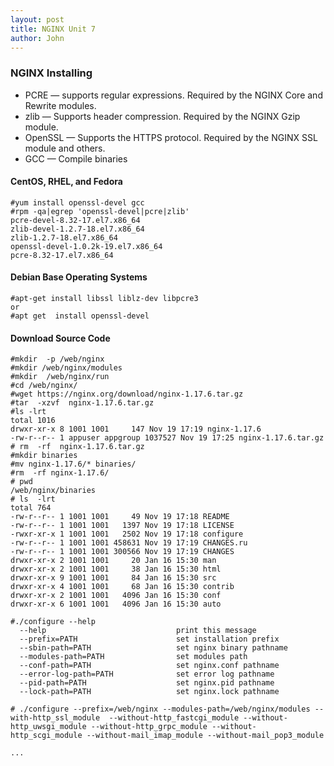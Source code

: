 ```yaml
---
layout: post
title: NGINX Unit 7
author: John
---
```


### NGINX Installing

- PCRE — supports regular expressions. Required by the NGINX Core and Rewrite modules.
- zlib — Supports header compression. Required by the NGINX Gzip module.
- OpenSSL — Supports the HTTPS protocol. Required by the NGINX SSL module and others.
- GCC — Compile binaries

#### CentOS, RHEL, and Fedora

```
#yum install openssl-devel gcc
#rpm -qa|egrep 'openssl-devel|pcre|zlib'
pcre-devel-8.32-17.el7.x86_64
zlib-devel-1.2.7-18.el7.x86_64
zlib-1.2.7-18.el7.x86_64
openssl-devel-1.0.2k-19.el7.x86_64
pcre-8.32-17.el7.x86_64
````
#### Debian Base Operating Systems

```
#apt-get install libssl liblz-dev libpcre3
or
#apt get  install openssl-devel
```

#### Download Source Code

```
#mkdir  -p /web/nginx
#mkdir /web/nginx/modules
#mkdir  /web/nginx/run
#cd /web/nginx/
#wget https://nginx.org/download/nginx-1.17.6.tar.gz
#tar  -xzvf  nginx-1.17.6.tar.gz
#ls -lrt
total 1016
drwxr-xr-x 8 1001 1001     147 Nov 19 17:19 nginx-1.17.6
-rw-r--r-- 1 appuser appgroup 1037527 Nov 19 17:25 nginx-1.17.6.tar.gz
# rm  -rf  nginx-1.17.6.tar.gz 
#mkdir binaries 
#mv nginx-1.17.6/* binaries/
#rm  -rf nginx-1.17.6/
# pwd
/web/nginx/binaries
# ls  -lrt
total 764
-rw-r--r-- 1 1001 1001     49 Nov 19 17:18 README
-rw-r--r-- 1 1001 1001   1397 Nov 19 17:18 LICENSE
-rwxr-xr-x 1 1001 1001   2502 Nov 19 17:18 configure
-rw-r--r-- 1 1001 1001 458631 Nov 19 17:19 CHANGES.ru
-rw-r--r-- 1 1001 1001 300566 Nov 19 17:19 CHANGES
drwxr-xr-x 2 1001 1001     20 Jan 16 15:30 man
drwxr-xr-x 2 1001 1001     38 Jan 16 15:30 html
drwxr-xr-x 9 1001 1001     84 Jan 16 15:30 src
drwxr-xr-x 4 1001 1001     68 Jan 16 15:30 contrib
drwxr-xr-x 2 1001 1001   4096 Jan 16 15:30 conf
drwxr-xr-x 6 1001 1001   4096 Jan 16 15:30 auto
```
```
#./configure --help
  --help                             print this message
  --prefix=PATH                      set installation prefix
  --sbin-path=PATH                   set nginx binary pathname
  --modules-path=PATH                set modules path
  --conf-path=PATH                   set nginx.conf pathname
  --error-log-path=PATH              set error log pathname
  --pid-path=PATH                    set nginx.pid pathname
  --lock-path=PATH                   set nginx.lock pathname
```
```
# ./configure --prefix=/web/nginx --modules-path=/web/nginx/modules --with-http_ssl_module  --without-http_fastcgi_module --without-http_uwsgi_module --without-http_grpc_module --without-http_scgi_module --without-mail_imap_module --without-mail_pop3_module 

...
```
